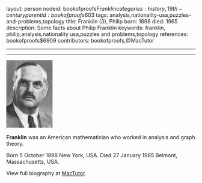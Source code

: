 layout: person
nodeid: bookofproofs$Franklin
categories: history,19th-century
parentid: bookofproofs$603
tags: analysis,nationality-usa,puzzles-and-problems,topology
title: Franklin (3), Philip
born: 1898
died: 1965
description: Some facts about Philip Franklin
keywords: franklin, philip,analysis,nationality usa,puzzles and problems,topology
references: bookofproofs$6909
contributors: bookofproofs,@MacTutor

---


---

![Franklin.jpg](https://github.com/bookofproofs/bookofproofs.github.io/blob/main/_sources/_assets/images/portraits/Franklin.jpg?raw=true)

**Franklin** was an American mathematician who worked in analysis and graph theory.

Born 5 October 1898 New York, USA. Died 27 January 1965 Belmont, Massachusetts, USA.


View full biography at [MacTutor](https://mathshistory.st-andrews.ac.uk/Biographies/Franklin/).